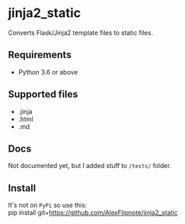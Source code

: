 # jinja2_static
Converts Flask/Jinja2 template files to static files.

## Requirements
- Python 3.6 or above

## Supported files
- .jinja
- .html
- .md

## Docs
Not documented yet, but I added stuff to `/tests/` folder.

## Install
It's not on `PyPi` so use this:<br>
pip install git+https://github.com/AlexFlipnote/jinja2_static
